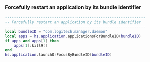 ### Forcefully restart an application by its bundle identifier

```lua
---------------------------------------------------------------
-- Forcefully restart an application by its bundle identifier
---------------------------------------------------------------
local bundleID = "com.logitech.manager.daemon"
local apps = hs.application.applicationsForBundleID(bundleID)
if apps and apps[1] then
    apps[1]:kill9()
end
hs.application.launchOrFocusByBundleID(bundleID)
```
